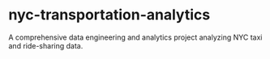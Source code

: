 # nyc-transportation-analytics
A comprehensive data engineering and analytics project analyzing NYC taxi and ride-sharing data.

